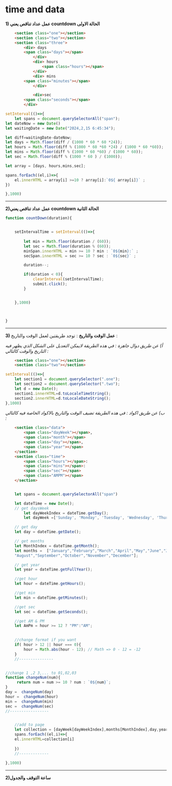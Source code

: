 # time and data
**1) عمل عداد تناقص يعني countdown الحالة الاولى**

```html
	<section class="one"></section>
	<section class="two"></section>
	<section class="three">
		<div> days
		<span class="days"></span>
			</div>
			<div> hours
				<span class="hours"></span>
			</div>
			<div> mins
		<span class="minutes"></span>
			</div>

			<div>sec
		<span class="seconds"></span>
		</div>
```

```javascript
setInterval(()=>{
	let spans = document.querySelectorAll("span");
let dateNow = new Date()
let waitingDate = new Date("2024,2,15 6:45:34");

let diff=waitingDate-dateNow;
let days = Math.floor(diff / (1000 * 60 * 60 *24));
let hours = Math.floor(diff % (1000 * 60 *60 *24) / (1000 * 60 *60));
let mins = Math.floor(diff % (1000 * 60 *60) / (1000 * 60));
let sec = Math.floor(diff % (1000 * 60 ) / (1000));

let array = [days, hours,mins,sec];

spans.forEach((el,i)=>{
	el.innerHTML = array[i] >=10 ? array[i]:`0${ array[i]}` ;
})

},1000)


```
-------------------------------------------------------------------------------------

**2)عمل عداد تناقص يعني countdown الحالة الثانية**
```javascript
function countDown(duration){


    setIntervalTime = setInterval(()=>{
        
        let min = Math.floor(duration / (60));
        let sec = Math.floor(duration % (60));
        minSpan.innerHTML = min >= 10 ? min : `0${min}:` ;
        secSpan.innerHTML = sec >= 10 ? sec : `0${sec}` ;

        duration--;

        if(duration < 0){
            clearInterval(setIntervalTime);
            submit.click();
        }


    },1000)



}
```
-------------------------------------------------------------------------------------

**3) عمل الوقت والتاريخ** : توجد طريقتين لعمل الوقت والتاريخ :

*أ) عن طريق دوال جاهزة : في هذه الطريقة لايمكن التعديل على الشكل الذي يظهر فيه التاريخ والوقت كالتالي :*

```html
	<section class="one"></section>
	<section class="two"></section>
```


```javascript
setInterval(()=>{
	let section1 = document.querySelector(".one");
	let section2 = document.querySelector(".two");
	let d = new Date();
	section1.innerHTML=d.toLocaleTimeString();
	section2.innerHTML=d.toLocaleDateString();
},1000)

```

*ب) عن طريق اكواد  : في هذه الطريقة تضيف الوقت والتاريخ بالاكواد الخاصة فيه كالتالي :*



```html
	<section class="data">
		<span class="dayWeek"></span>,
		<span class="month"></span>
		<span class="day"></span>,
		<span class="year"></span>
	</section>
	<section class="time">
		<span class="hours"></span>:
		<span class="mins"></span>:
		<span class="sec"></span>
		<span class="AMPM"></span>
	</section>
```


```javascript

	let spans = document.querySelectorAll("span")

	let dateTime = new Date();
	// get daysWeek
		let dayWeekIndex = dateTime.getDay();
		let dayWeek =['Sunday', 'Monday', 'Tuesday', 'Wednesday', 'Thursday', 'Friday', 'Saturday'];

	// get day
	let day = dateTime.getDate();

	// get months
	let MonthIndex = dateTime.getMonth();
	let months =  ["January","February","March","April","May","June","July",
	"August","September","October","November","December"];

	// get year
	let year = dateTime.getFullYear();

	//get hour
	let hour = dateTime.getHours();

	//get min
	let min = dateTime.getMinutes();

	//get sec
	let sec = dateTime.getSeconds();

	//get AM & PM
	let AmPm = hour >= 12 ? "PM":"AM";

	
	//change format if you want
	if( hour > 12 || hour === 0){
		hour = Math.abs(hour - 12); // Math => 0 - 12 = -12 
	}
	//---------------


//change 1 ,2 3,... to 01,02,03
function changeNum(num){
	 return num = num >= 10 ? num : `0${num}`;
}
day =  changeNum(day)
hour =  changeNum(hour)
min =  changeNum(min)
sec =  changeNum(sec)
//-----------------


	//add to page
	let collection = [dayWeek[dayWeekIndex],months[MonthIndex],day,year,hour,min,sec,AmPm];
	spans.forEach((el,i)=>{
	el.innerHTML=collection[i]
	
	})
	//-------------
	
},1000)


```

---------------------------------------------------------------------
**2)ساعة التوقف والجدول**


